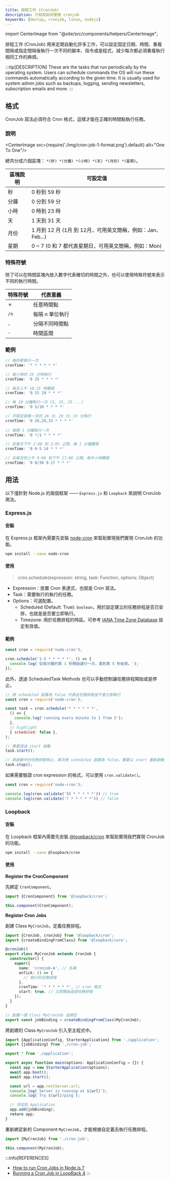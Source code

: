 ```yaml
---
title: 排程工作 (CronJob)
description: 介紹及如何使用 cronjob
keywords: [devlop, cronjob, linux, nodejs]
---
```


import CenterImage from "@site/src/components/helpers/CenterImage";

排程工作 (CronJob) 用來定期自動化許多工作，可以設定固定日期、時間、重複間隔或指定間隔後執行一次不同的腳本、指令或是程式，減少每次都必須重複執行相同工作的麻煩。

:::tip[DESCRIPTION]
These are the tasks that run periodically by the operating system. Users can schedule commands the OS will run these  commands automatically according to the given time. It is usually used for system admin jobs such as backups, logging, sending newsletters, subscription emails and more.
:::

## 格式

CronJob 寫法必須符合 Cron 格式，這樣才能在正確的時間點執行任務。

### 說明

<CenterImage src={require('./img/cron-job-1-format.png').default} alt="One To One"/>

總共分成六個區塊： `*(秒) *(分鐘) *(小時) *(天) *(月份) *(星期)`。

|**區塊說明**|**可設定值**|
|-----------|----------|
|秒|0 秒到 59 秒|
|分鐘|0 分到 59 分|
|小時|0 時到 23 時|
|天|1 天到 31 天|
|月份|1 月到 12 月 (1月 到 12月，可用英文簡稱，例如：Jan、Feb...)|
|星期|0 ~ 7 (0 和 7 都代表星期日，可用英文簡稱，例如：Mon)|

### 特殊符號

除了可以在時間區塊內放入數字代表確切的時間之外，也可以使用特殊符號來表示不同的執行時間。

|**特殊符號**|**代表意義**|
|-----------|----------|
|`＊`|任意時間點|
|`/n`|每隔 n 單位執行|
|`,`|分隔不同時間點|
|`-`|時間區間|

### 範例

```javascript
// 每秒都執行一次
cronTime: '* * * * * *'

// 每小時的 25 分時執行
cronTime: '0 25 * * * *'

// 每天上午 10:15 時觸發
cronTime: '0 15 10 * * *'

// 每 10 分鐘執行一次 (5, 15, 25 ...)
cronTime: '0 5/10 * * * *'

// 不限定是哪一天的 26 分、29 分、33 分執行
cronTime: '0 26,29,33 * * * *'
    
// 每隔 1 分鐘執行一次
cronTime: '0 */1 * * * *'

// 在每天下午 2:00 到 2:05 之間，每 1 分鐘觸發
cronTime: '0 0-5 14 * * *'

// 在每天的上午 9:00 到下午 17:00 之間，每半小時觸發
cronTime: '0 0/30 9-17 * * *' 
```

## 用法

以下僅針對 Node.js 的兩個框架 —— `Express.js` 和 `Loopback` 來說明 CronJob 用法。

### Express.js

#### 安裝

在 Express.js 框架內需要先安裝 [node-cron](https://www.npmjs.com/package/node-cron) 來幫助實現我們實現 CronJob 的功能。

```bash npm2yarn
npm install --save node-cron
```

#### 使用

> cron.schedule(expression: string, task: Function, options: Object)

* Expression：放置 Cron 表達式，也就是 Cron 寫法。
* Task：需要執行的執行的任務。
* Options：可選配置。
  * Scheduled (Default: True): `boolean`，用於設定建立的任務排程是否已安排，也就是是否要立即執行。
  * Timezone: 用於任務排程的時區。可參考 [IANA Time Zone Database](https://www.iana.org/time-zones) 設定有效值。

#### 範例

```javascript
const cron = require('node-cron');

cron.schedule('1-5 * * * * *', () => {
  console.log('從每分鐘的第 1 秒開始運行一次，直到第 5 秒結束。');
});
```

此外，透過 ScheduledTask Methods 也可以手動控制讓任務排程開始或是停止。

```javascript
// 將 scheduled 設置為 false 代表此任務排程並不會立即執行
const cron = require('node-cron');

const task = cron.schedule('* * * * * *', 
  () => {
    console.log('running every minute to 1 from 5');
  },
  // highlight
  { scheduled: false },
);

// 需要透過 start 啟動
task.start();

// 將啟動中的任務排程停止，再次將 scheduled 設置為 false，需要以 start 重新啟動
task.stop();
```

如果需要驗證 cron expression 的格式，可以使用 `cron.validate()`。

```javascript
const cron = require('node-cron');

console.log(cron.validate('55 * * * * *')) // true
console.log(cron.validate('? * * * * *')) // false
```

### Loopback

#### 安裝

在 Loopback 框架內需要先安裝 [@loopback/cron](https://www.npmjs.com/package/@loopback/cron) 來幫助實現我們實現 CronJob 的功能。

```bash npm2yarn
npm install --save @loopback/cron
```

#### 使用

**Register the CronComponent**

先綁定 `CronComponent`。

```typescript title="./Application.ts"
import {CronComponent} from '@loopback/cron';

this.component(CronComponent);
```

**Register Cron Jobs**

創建 Class `MyCronJob`，定義任務排程。

```typescript title="./my-cron-job.ts"
import {CronJob, cronJob} from '@loopback/cron';
import {createBindingFromClass} from '@loopback/core';

@cronJob()
export class MyCronJob extends CronJob {
  constructor() {
    super({
      name: 'cronjob-A', // 名稱
      onTick: () => {
        // 執行的任務排程
      },
      cronTime: '* * * * * *', // cron 格式
      start: true, // 立即開始這個任務排程
    });
  }
}

// 創建一個 Class MyCronJob 並綁定
export const jobBinding = createBindingFromClass(MyCronJob);
```

將創建的 Class `MyCronJob` 引入至主程式中。

```typescript title="./index.ts"
import {ApplicationConfig, StarterApplication} from './application';
import {jobBinding} from './cron-job';

export * from './application';

export async function main(options: ApplicationConfig = {}) {
  const app = new StarterApplication(options);
  await app.boot();
  await app.start();

  const url = app.restServer.url;
  console.log(`Server is running at ${url}`);
  console.log(`Try ${url}/ping`);

  // 添加到 Application
  app.add(jobBinding);
  return app;
}
```

重新綁定新的 Component `MyCronJob`，才能根據自定義去執行任務排程。

```typescript title="./Application.ts"
import {MyCronJob} from './cron-job';

this.component(MyCronJob);
```

:::info[REFERENCES]
* [How to run Cron Jobs in Node.js ?](https://www.geeksforgeeks.org/how-to-run-cron-jobs-in-node-js/)
* [Running a Cron Job in LoopBack 4](https://quadrixm.medium.com/running-a-cron-job-in-loopback-4-for-updating-a-database-table-using-a-loopback-repository-97fcf5c96e28)
:::